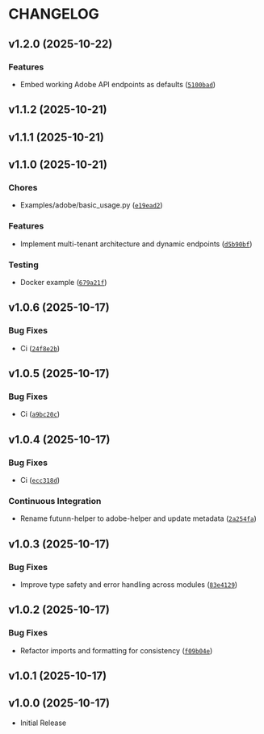 # CHANGELOG

<!-- version list -->

## v1.2.0 (2025-10-22)

### Features

- Embed working Adobe API endpoints as defaults
  ([`5100bad`](https://github.com/karlorz/adobe-helper/commit/5100bad31c06a8e217d793e1be0ae1ffeefa30c2))


## v1.1.2 (2025-10-21)


## v1.1.1 (2025-10-21)


## v1.1.0 (2025-10-21)

### Chores

- Examples/adobe/basic_usage.py
  ([`e19ead2`](https://github.com/karlorz/adobe-helper/commit/e19ead27c40ed7be54c935969a61534f547246e7))

### Features

- Implement multi-tenant architecture and dynamic endpoints
  ([`d5b90bf`](https://github.com/karlorz/adobe-helper/commit/d5b90bf60accbf1f06df1d17d6e75a497f2479f2))

### Testing

- Docker example
  ([`679a21f`](https://github.com/karlorz/adobe-helper/commit/679a21fb1c9aacd96f8841da18a7bd82a3904dc2))


## v1.0.6 (2025-10-17)

### Bug Fixes

- Ci
  ([`24f8e2b`](https://github.com/karlorz/adobe-helper/commit/24f8e2b248036133f912b69e26b64f97f3fd6c61))


## v1.0.5 (2025-10-17)

### Bug Fixes

- Ci
  ([`a9bc20c`](https://github.com/karlorz/adobe-helper/commit/a9bc20c0387676f2519339158e27e274377a164f))


## v1.0.4 (2025-10-17)

### Bug Fixes

- Ci
  ([`ecc318d`](https://github.com/karlorz/adobe-helper/commit/ecc318d47250da76003f395879334c96b1a6793f))

### Continuous Integration

- Rename futunn-helper to adobe-helper and update metadata
  ([`2a254fa`](https://github.com/karlorz/adobe-helper/commit/2a254fa04099f5de2f22432c3ec314dac04f7c77))


## v1.0.3 (2025-10-17)

### Bug Fixes

- Improve type safety and error handling across modules
  ([`83e4129`](https://github.com/karlorz/adobe-helper/commit/83e4129e1acb345091e2206af089bbe1d63b9f10))


## v1.0.2 (2025-10-17)

### Bug Fixes

- Refactor imports and formatting for consistency
  ([`f09b04e`](https://github.com/karlorz/adobe-helper/commit/f09b04e64357efa455eb2c2940477201456017ce))


## v1.0.1 (2025-10-17)


## v1.0.0 (2025-10-17)

- Initial Release
